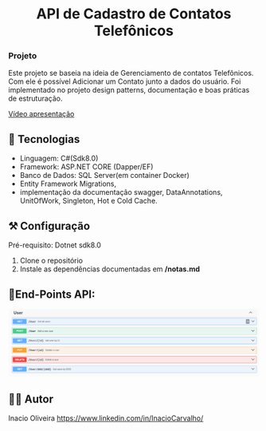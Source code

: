 <h1 align="center">
API de Cadastro de Contatos Telefônicos
</h1>

### Projeto

Este projeto se baseia na ideia de Gerenciamento de contatos Telefônicos. Com ele é possível Adicionar um Contato junto a dados do usuário. Foi implementado no projeto design patterns, documentação e boas práticas de estruturação.

[Vídeo apresentação](apresentacao_projeto.mkv "apresentação")

## 🥷 Tecnologias

- Linguagem: C#(Sdk8.0)
- Framework: ASP.NET CORE (Dapper/EF)
- Banco de Dados: SQL Server(em container Docker)
- Entity Framework Migrations,
- implementação da documentação swagger, DataAnnotations, UnitOfWork, Singleton, Hot e Cold Cache.

## ⚒️ Configuração

Pré-requisito: Dotnet sdk8.0

1. Clone o repositório
2. Instale as dependências documentadas em **/notas.md**

## 📍End-Points API:

![1738016751476](image/README/1738016751476.png)

## 👩‍💻 Autor

Inacio Oliveira
https://www.linkedin.com/in/InacioCarvalho/
